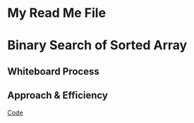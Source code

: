 # My Read Me File

# Binary Search of Sorted Array
<!-- Description of the challenge -->

## Whiteboard Process
<!-- Embedded whiteboard image -->

## Approach & Efficiency
<!-- What approach did you take? Discuss Why. What is the Big O space/time for this approach? -->

[Code](./array-binary-search.js)
